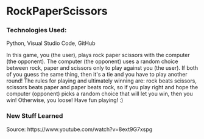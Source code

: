 # RockPaperScissors

<h3>Technologies Used: </h3>
<p>Python, Visual Studio Code, GitHub</p>

In this game, you (the user), plays rock paper scissors with the computer (the opponent).
The computer (the opponent) uses a random choice between rock, paper and scissors only to play against you (the user).
If both of you guess the same thing, then it's a tie and you have to play another round!
The rules for playing and ultimately winning are: rock beats scissors, scissors beats paper and paper beats rock, so if you play right and hope the computer (opponent) picks a random choice that will let you win, then you win! Otherwise, you loose!
Have fun playing! :)

<h3>New Stuff Learned</h3>
<p></p>
<p>Source: https://www.youtube.com/watch?v=8ext9G7xspg</p>


